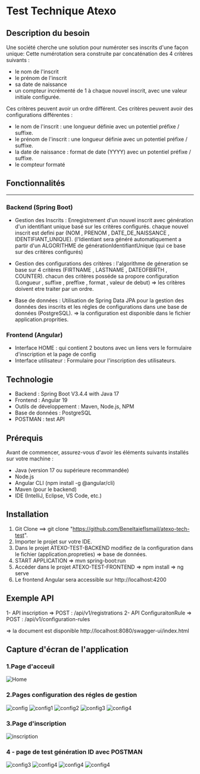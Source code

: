 # Test Technique Atexo
## Description du besoin
Une société cherche une solution pour numéroter ses inscrits d'une façon unique:
Cette numérotation sera construite par concaténation des 4 critères suivants :

- le nom de l'inscrit
- le prénom de l'inscrit
- sa date de naissance
- un compteur incrémenté de 1 à chaque nouvel inscrit, avec une valeur initiale configurée.

Ces critères peuvent avoir un ordre différent.
Ces critères peuvent avoir des configurations différentes :

- le nom de l'inscrit : une longueur définie avec un potentiel préfixe / suffixe.
- le prénom de l'inscrit : une longueur définie avec un potentiel préfixe / suffixe.
- la date de naissance : format de date (YYYY) avec un potentiel préfixe / suffixe.
- le compteur formaté
## Fonctionnalités
********************
### Backend (Spring Boot)
  * Gestion des Inscrits : Enregistrement d'un nouvel inscrit avec génération d'un identifiant unique basé sur les critères configurés.
chaque nouvel inscrit est defini par (NOM , PRENOM , DATE_DE_NAISSANCE , IDENTIFIANT_UNIQUE). (l'Idientiant sera généré automatiquement
a partir d'un ALGORITHME de générationIdentifiantUnique (qui ce base sur des critères configurés)


  * Gestion des configurations des critères : l'algorithme de géneration se base sur 4 critères (FIRTNAME , LASTNAME , DATEOFBIRTH , COUNTER).
chacun des critères posséde sa propore configuration (Longueur , suffixe , preffixe , format , valeur de debut) 
=> les critères doivent etre traiter par un ordre.


* Base de données : Utilisation de Spring Data JPA pour la gestion des données des inscrits et les régles de configurations dans une base de données (PostgreSQL).
=> la configuration est disponible dans le fichier application.proprities.

### Frontend (Angular)
- Interface HOME : qui contient 2 boutons avec un liens vers le formulaire d'inscription et la page de config
- Interface utilisateur : Formulaire pour l'inscription des utilisateurs.

## Technologie 

- Backend : Spring Boot V3.4.4 with Java 17
- Frontend : Angular 19
- Outils de développement : Maven, Node.js, NPM
- Base de données : PostgreSQL
- POSTMAN : test API
 ## Prérequis
  Avant de commencer, assurez-vous d'avoir les éléments suivants installés sur votre machine :
* Java (version 17 ou supérieure recommandée)
* Node.js
* Angular CLI (npm install -g @angular/cli)
* Maven (pour le backend)
* IDE (IntelliJ, Eclipse, VS Code, etc.)

## Installation
1. Git Clone ==> git clone "https://github.com/BeneltaiefIsmail/atexo-tech-test".
2. Importer le projet sur votre IDE.
3. Dans le projet ATEXO-TEST-BACKEND modifiez de la configuration dans le fichier (application.propreties) => base de données.
4. START APPLICATION => mvn spring-boot:run
5. Accéder dans le projet ATEXO-TEST-FRONTEND => npm install => ng serve
6. Le frontend Angular sera accessible sur http://localhost:4200

## Exemple API 
1- API inscription => POST :  /api/v1/registrations
2- API ConfiguraitonRule => POST : /api/v1/configuration-rules

=> la document est disponible http://localhost:8080/swagger-ui/index.html

## Capture d'écran de l'application
### 1.Page d'acceuil
![Home](images/Home.png)
### 2.Pages configuration des régles de gestion
![config](images/ConfigRule.png)
![config1](images/ConfigNom.png)
![config2](images/ConfigPrenom.png)
![config3](images/ConfigDate.png)
![config4](images/ConfigCompteur.png)
### 3.Page d'inscription 
![inscription](images/inscription.png)
### 4 - page de test génération ID avec POSTMAN
![config3](images/TestRegistration.png)
![config4](images/TestRegistration2.png)
![config4](images/TestConfigApi.png)
![config4](images/ModificationRuleCas2.png)
